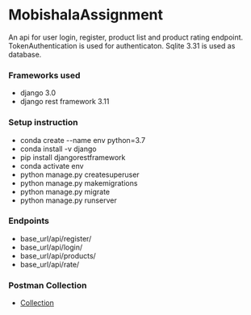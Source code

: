 # MobishalaAssignment
An api for user login, register, product list and product rating endpoint. TokenAuthentication is used for authenticaton. Sqlite 3.31 is used as database.

### Frameworks used
- django 3.0
- django rest framework 3.11

### Setup instruction
- conda create --name env python=3.7
- conda install -v django
- pip install djangorestframework
- conda activate env
- python manage.py createsuperuser
- python manage.py makemigrations
- python manage.py migrate
- python manage.py runserver

### Endpoints
- base_url/api/register/
- base_url/api/login/
- base_url/api/products/
- base_url/api/rate/

### Postman Collection
- [Collection](https://www.getpostman.com/collections/1672827fbd62b19d70e1)
